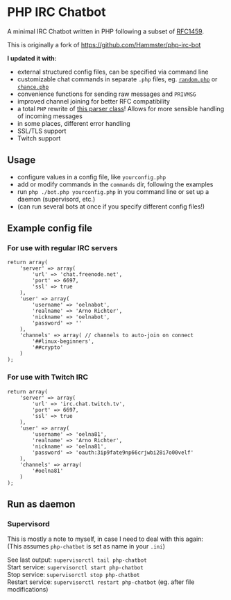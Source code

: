# PHP IRC Chatbot

A minimal IRC Chatbot written in PHP following a subset of [RFC1459](https://tools.ietf.org/html/rfc1459).

This is originally a fork of https://github.com/Hammster/php-irc-bot

**I updated it with:**

- external structured config files, can be specified via command line
- customizable chat commands in separate `.php` files, eg. [`random.php`](/commands/random.php) or [`chance.php`](/commands/chance.php)
- convenience functions for sending raw messages and `PRIVMSG`
- improved channel joining for better RFC compatibility
- a total `PHP` rewrite of [this parser class](https://github.com/oelna/websocket-irc/blob/master/parser.js)! Allows for more sensible handling of incoming messages
- in some places, different error handling
- SSL/TLS support
- Twitch support

## Usage

- configure values in a config file, like `yourconfig.php`
- add or modify commands in the `commands` dir, following the examples
- run `php ./bot.php yourconfig.php` in you command line or set up a daemon (supervisord, etc.)
- (can run several bots at once if you specify different config files!)

## Example config file

### For use with regular IRC servers

```
return array(
	'server' => array(
		'url' => 'chat.freenode.net',
		'port' => 6697,
		'ssl' => true
	),
	'user' => array(
		'username' => 'oelnabot',
		'realname' => 'Arno Richter',
		'nickname' => 'oelnabot',
		'password' => ''
	),
	'channels' => array( // channels to auto-join on connect
		'##linux-beginners',
		'##crypto'
	)
);
```

### For use with Twitch IRC

```
return array(
	'server' => array(
		'url' => 'irc.chat.twitch.tv',
		'port' => 6697,
		'ssl' => true
	),
	'user' => array(
		'username' => 'oelna81',
		'realname' => 'Arno Richter',
		'nickname' => 'oelna81',
		'password' => 'oauth:3ip9fate9np66crjwbi28i7o00velf'
	),
	'channels' => array(
		'#oelna81'
	)
);
```

## Run as daemon

### Supervisord

This is mostly a note to myself, in case I need to deal with this again:  
(This assumes `php-chatbot` is set as name in your `.ini`)

See last output: `supervisorctl tail php-chatbot`  
Start service: `supervisorctl start php-chatbot`  
Stop service: `supervisorctl stop php-chatbot`  
Restart service: `supervisorctl restart php-chatbot` (eg. after file modifications)  
